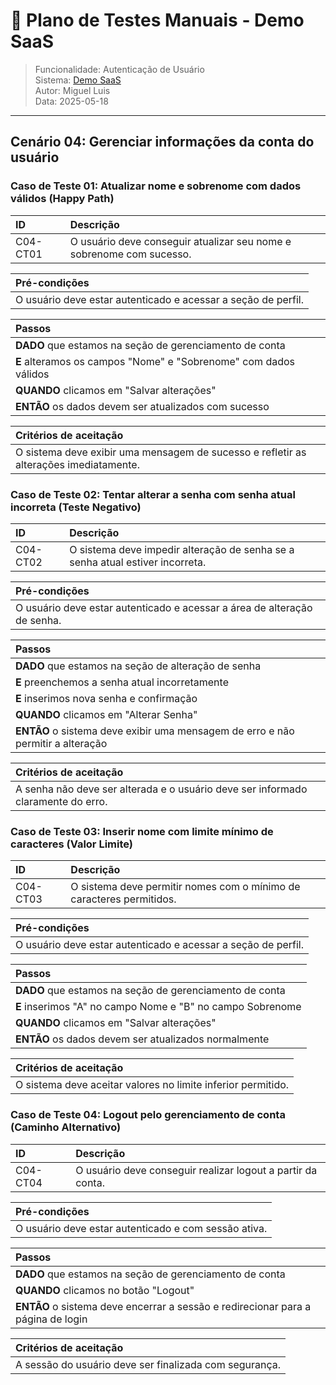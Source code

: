 # 🧪 Plano de Testes Manuais - Demo SaaS  
> Funcionalidade: Autenticação de Usuário  
> Sistema: [Demo SaaS](https://demo-saas.bugbug.io/)  
> Autor: Miguel Luis  
> Data: 2025-05-18  

---

## Cenário 04: Gerenciar informações da conta do usuário

### Caso de Teste 01: Atualizar nome e sobrenome com dados válidos (Happy Path)

| ID       | Descrição                                                             |
| :------- | :-------------------------------------------------------------------- |
| C04-CT01 | O usuário deve conseguir atualizar seu nome e sobrenome com sucesso. |

| **Pré-condições**                                                |
| :--------------------------------------------------------------- |
| O usuário deve estar autenticado e acessar a seção de perfil.    |

| **Passos**                                                       |
| :--------------------------------------------------------------- |
| **DADO** que estamos na seção de gerenciamento de conta          |
| **E** alteramos os campos "Nome" e "Sobrenome" com dados válidos |
| **QUANDO** clicamos em "Salvar alterações"                       |
| **ENTÃO** os dados devem ser atualizados com sucesso             |

| **Critérios de aceitação**                                       |
| :--------------------------------------------------------------- |
| O sistema deve exibir uma mensagem de sucesso e refletir as alterações imediatamente. |

### Caso de Teste 02: Tentar alterar a senha com senha atual incorreta (Teste Negativo)

| ID       | Descrição                                                                     |
| :------- | :---------------------------------------------------------------------------- |
| C04-CT02 | O sistema deve impedir alteração de senha se a senha atual estiver incorreta. |

| **Pré-condições**                                                      |
| :--------------------------------------------------------------------- |
| O usuário deve estar autenticado e acessar a área de alteração de senha. |

| **Passos**                                                             |
| :--------------------------------------------------------------------- |
| **DADO** que estamos na seção de alteração de senha                    |
| **E** preenchemos a senha atual incorretamente                         |
| **E** inserimos nova senha e confirmação                              |
| **QUANDO** clicamos em "Alterar Senha"                                |
| **ENTÃO** o sistema deve exibir uma mensagem de erro e não permitir a alteração |

| **Critérios de aceitação**                                             |
| :--------------------------------------------------------------------- |
| A senha não deve ser alterada e o usuário deve ser informado claramente do erro. |

### Caso de Teste 03: Inserir nome com limite mínimo de caracteres (Valor Limite)

| ID       | Descrição                                                                 |
| :------- | :------------------------------------------------------------------------ |
| C04-CT03 | O sistema deve permitir nomes com o mínimo de caracteres permitidos.      |

| **Pré-condições**                                                |
| :--------------------------------------------------------------- |
| O usuário deve estar autenticado e acessar a seção de perfil.    |

| **Passos**                                                       |
| :--------------------------------------------------------------- |
| **DADO** que estamos na seção de gerenciamento de conta          |
| **E** inserimos "A" no campo Nome e "B" no campo Sobrenome        |
| **QUANDO** clicamos em "Salvar alterações"                       |
| **ENTÃO** os dados devem ser atualizados normalmente             |

| **Critérios de aceitação**                                       |
| :--------------------------------------------------------------- |
| O sistema deve aceitar valores no limite inferior permitido.     |

### Caso de Teste 04: Logout pelo gerenciamento de conta (Caminho Alternativo)

| ID       | Descrição                                                      |
| :------- | :------------------------------------------------------------- |
| C04-CT04 | O usuário deve conseguir realizar logout a partir da conta.   |

| **Pré-condições**                                                |
| :--------------------------------------------------------------- |
| O usuário deve estar autenticado e com sessão ativa.             |

| **Passos**                                                       |
| :--------------------------------------------------------------- |
| **DADO** que estamos na seção de gerenciamento de conta          |
| **QUANDO** clicamos no botão "Logout"                            |
| **ENTÃO** o sistema deve encerrar a sessão e redirecionar para a página de login |

| **Critérios de aceitação**                                       |
| :--------------------------------------------------------------- |
| A sessão do usuário deve ser finalizada com segurança.           |

